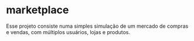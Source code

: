 # marketplace

Esse projeto consiste numa simples simulação de um mercado de compras e vendas, com múltiplos usuários, lojas e produtos.
